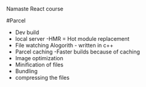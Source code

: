 Namaste React course



#Parcel
- Dev build
- local server
-HMR = Hot module replacement 
- File watching Alogorith - written in c++
- Parcel caching -Faster builds because of caching 
- Image optimization 
- Minification of files
- Bundling
- compressing the files 